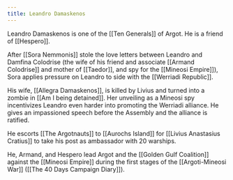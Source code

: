 ```yaml
---
title: Leandro Damaskenos
---
```


Leandro Damaskenos is one of the [[Ten Generals]] of Argot. He is a friend of [[Hespero]].

After [[Sora Nemmonis]] stole the love letters between Leandro and Damfina Colodrise (the wife of his friend and associate [[Armand Colodrise]] and mother of [[Taedor]], and spy for the [[Mineosi Empire]]), Sora applies pressure on Leandro to side with the [[Werriadi Republic]]. 

His wife, [[Allegra Damaskenos]], is killed by Livius and turned into a zombie in [[Am I being detained]]. Her unveiling as a Mineosi spy incentivizes Leandro even harder into promoting the Werriadi alliance. He gives an impassioned speech before the Assembly and the alliance is ratified.

He escorts [[The Argotnauts]] to [[Aurochs Island]] for [[Livius Anastasius Cratius]] to take his post as ambassador with 20 warships.

He, Armand, and Hespero lead Argot and the [[Golden Gulf Coalition]] against the [[Mineosi Empire]] during the first stages of the [[Argoti-Mineosi War]] ([[The 40 Days Campaign Diary]]).